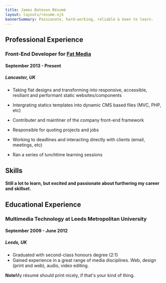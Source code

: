 ```yaml
---
title: James Bateson Résumé
layout: layouts/resume.njk
bannerSummary: Passionate, hard-working, reliable & keen to learn.
---
```

## Professional Experience

### Front-End Developer for [Fat Media](https://www.fatmedia.co.uk/)

#### September 2013 - Present
##### Lancaster, UK

* Taking flat designs and transforming into responsive, accessible, resiliant and performant static websites/components

* Intergrating statics templates into dynamic CMS based files (MVC, PHP, etc)

* Contributer and maintiner of the company front-end framework

* Responsible for quoting projects and jobs

* Working to deadlines and interacting directly with clients (email, meetings, etc)

* Ran a series of lunchtime learning sessions


## Skills

#### Still a lot to learn, but excited and passionate about furthering my career and skillset.


## Educational Experience

### Multimedia Technology at Leeds Metropolitan University

#### September 2009 - June 2012
##### Leeds, UK

* Graduated with second-class honours degree (2:1)
* Gained experience in a great range of media disciplines. Web, design (print and web), audio, video editing.

<p class="post-note post-note--resume"><strong>Note</strong>My résumé should print nicely, if that's your kind of thing.</p>
